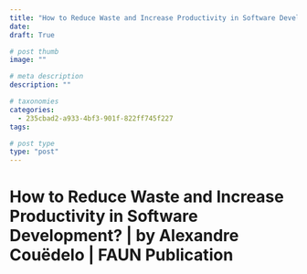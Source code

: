 ```yaml
---
title: "How to Reduce Waste and Increase Productivity in Software Development? | by Alexandre Couëdelo | FAUN Publication"
date: 
draft: True

# post thumb
image: ""

# meta description
description: ""

# taxonomies
categories:
  - 235cbad2-a933-4bf3-901f-822ff745f227
tags:

# post type
type: "post"
---
```


# How to Reduce Waste and Increase Productivity in Software Development? | by Alexandre Couëdelo | FAUN Publication